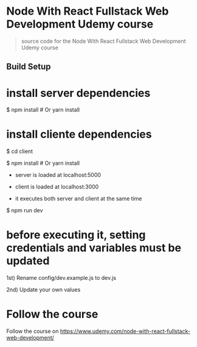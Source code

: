 # Node With React Fullstack Web Development Udemy course

> source code for the Node With React Fullstack Web Development Udemy course

## Build Setup

# install server dependencies

$ npm install # Or yarn install

# install cliente dependencies

$ cd client

$ npm install # Or yarn install

*   server is loaded at localhost:5000

*   client is loaded at localhost:3000

*   it executes both server and client at the same time

$ npm run dev

# before executing it, setting credentials and variables must be updated

1st) Rename config/dev.example.js to dev.js

2nd) Update your own values

# Follow the course

Follow the course on https://www.udemy.com/node-with-react-fullstack-web-development/
